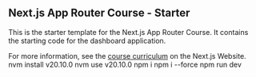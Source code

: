 ## Next.js App Router Course - Starter

This is the starter template for the Next.js App Router Course. It contains the starting code for the dashboard application.

For more information, see the [course curriculum](https://nextjs.org/learn) on the Next.js Website.
nvm install v20.10.0
nvm use v20.10.0
npm i
npm i --force
npm run dev

